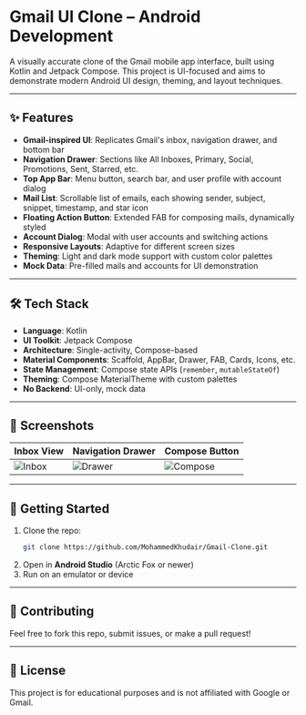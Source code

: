 # Gmail UI Clone – Android Development

A visually accurate clone of the Gmail mobile app interface, built using Kotlin and Jetpack Compose. This project is UI-focused and aims to demonstrate modern Android UI design, theming, and layout techniques.

---

## ✨ Features

- **Gmail-inspired UI**: Replicates Gmail's inbox, navigation drawer, and bottom bar
- **Navigation Drawer**: Sections like All Inboxes, Primary, Social, Promotions, Sent, Starred, etc.
- **Top App Bar**: Menu button, search bar, and user profile with account dialog
- **Mail List**: Scrollable list of emails, each showing sender, subject, snippet, timestamp, and star icon
- **Floating Action Button**: Extended FAB for composing mails, dynamically styled
- **Account Dialog**: Modal with user accounts and switching actions
- **Responsive Layouts**: Adaptive for different screen sizes
- **Theming**: Light and dark mode support with custom color palettes
- **Mock Data**: Pre-filled mails and accounts for UI demonstration

---

## 🛠️ Tech Stack

- **Language**: Kotlin
- **UI Toolkit**: Jetpack Compose
- **Architecture**: Single-activity, Compose-based
- **Material Components**: Scaffold, AppBar, Drawer, FAB, Cards, Icons, etc.
- **State Management**: Compose state APIs (`remember`, `mutableStateOf`)
- **Theming**: Compose MaterialTheme with custom palettes
- **No Backend**: UI-only, mock data

---

## 📸 Screenshots


| Inbox View                  | Navigation Drawer             | Compose Button                 |
|-----------------------------|------------------------------|-------------------------------|
| ![Inbox](screenshots/inbox.png) | ![Drawer](screenshots/drawer.png) | ![Compose](screenshots/compose.png) |

---

## 🚀 Getting Started

1. Clone the repo:
   ```bash
   git clone https://github.com/MohammedKhudair/Gmail-Clone.git
   ```
2. Open in **Android Studio** (Arctic Fox or newer)
3. Run on an emulator or device

---

## 🤝 Contributing

Feel free to fork this repo, submit issues, or make a pull request!

---

## 📄 License

This project is for educational purposes and is not affiliated with Google or Gmail.
